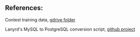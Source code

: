## **References:** ##
Contest training data, [gdrive folder](http://goo.gl/qHeAVo)

Lanyrd's MySQL to PostgreSQL conversion script, [github project](https://github.com/lanyrd/mysql-postgresql-converter)